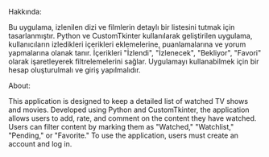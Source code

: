 Hakkında:

Bu uygulama, izlenilen dizi ve filmlerin detaylı bir listesini tutmak için tasarlanmıştır. Python ve CustomTkinter kullanılarak geliştirilen uygulama, kullanıcıların izledikleri içerikleri eklemelerine, puanlamalarına ve yorum yapmalarına olanak tanır. İçerikleri "İzlendi", "İzlenecek", "Bekliyor", "Favori" olarak işaretleyerek filtrelemelerini sağlar. Uygulamayı kullanabilmek için bir hesap oluşturulmalı ve giriş yapılmalıdır.

About:

This application is designed to keep a detailed list of watched TV shows and movies. Developed using Python and CustomTkinter, the application allows users to add, rate, and comment on the content they have watched. Users can filter content by marking them as "Watched," "Watchlist," "Pending," or "Favorite." To use the application, users must create an account and log in.
